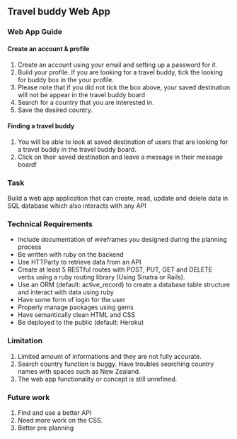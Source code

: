 ## Travel buddy Web App

### Web App Guide
#### Create an account & profile
1. Create an account using your email and setting up a password for it.
2. Build your profile. If you are looking for a travel buddy, tick the looking for buddy box in the your profile.
3. Please note that if you did not tick the box above, your saved destination will not be appear in the travel buddy board
3. Search for a country that you are interested in.
4. Save the desired country.

#### Finding a travel buddy
1. You will be able to look at saved destination of users that are looking for a travel buddy in the travel buddy board.
2. Click on their saved destination and leave a message in their message board!
 
### Task
Build a web app application that can create, read, update and delete data in SQL database which also interacts with any API

### Technical Requirements
- Include documentation of wireframes you designed during the planning process
- Be written with ruby on the backend
- Use HTTParty to retrieve data from an API
- Create at least 5 RESTful routes with POST, PUT, GET and DELETE verbs using a ruby routing library (Using Sinatra or Rails).
- Use an ORM (default: active_record) to create a database table structure and interact with data using ruby
- Have some form of login for the user
- Properly manage packages using gems
- Have semantically clean HTML and CSS
- Be deployed to the public (default: Heroku)

### Limitation
1. Limited amount of informations and they are not fully accurate.
2. Search country function is buggy. Have troubles searching country names with spaces such as New Zealand.
3. The web app functionality or concept is still unrefined.

### Future work
1. Find and use a better API
2. Need more work on the CSS.
3. Better pre planning
